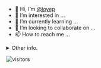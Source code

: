 - 👋 Hi, I’m [@loyep](https://github.com/loyep)
- 👀 I’m interested in ...
- 🌱 I’m currently learning ...
- 💞️ I’m looking to collaborate on ...
- 📫 How to reach me ...

<details>
  <summary>Other info.</summary>
  <br>

<!--START_SECTION:waka-->

```text
Vue.js       9 hrs 1 min     █████████████████░░░░░░░░   67.60 %
TypeScript   2 hrs 55 mins   █████▒░░░░░░░░░░░░░░░░░░░   21.87 %
JavaScript   31 mins         █░░░░░░░░░░░░░░░░░░░░░░░░   03.89 %
JSON         15 mins         ▒░░░░░░░░░░░░░░░░░░░░░░░░   01.87 %
HTML         13 mins         ▒░░░░░░░░░░░░░░░░░░░░░░░░   01.68 %
```

<!--END_SECTION:waka-->

</details>

![visitors](https://visitor-badge.glitch.me/badge?page_id=loyep.loyep)
